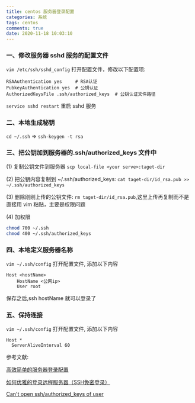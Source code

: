 ```yaml
---
title: centos 服务器登录配置
categories: 系统
tags: centos
comments: true
date: 2020-11-18 10:03:10
---
```

### 一、修改服务器 sshd 服务的配置文件

`vim /etc/ssh/sshd_config` 打开配置文件，修改以下配置项:

```
RSAAuthentication yes     # RSA认证
PubkeyAuthentication yes  # 公钥认证
AuthorizedKeysFile .ssh/authorized_keys  # 公钥认证文件路径
```

`service sshd restart` 重启 sshd 服务

### 二、本地生成秘钥

`cd ~/.ssh` => `ssh-keygen -t rsa`

### 三、把公钥加到服务器的.ssh/authorized_keys 文件中

(1) 复制公钥文件到服务器 `scp local-file <your serve>:taget-dir`

(2) 把公钥内容复制到 ~/.ssh/authorized_keys: `cat taget-dir/id_rsa.pub >> ~/.ssh/authorized_keys`

(3) 删除刚刚上传的公钥文件: `rm taget-dir/id_rsa.pub`,这里上传再复制而不是直接用 vim 粘贴，主要是权限问题

(4) 加权限

```sh
chmod 700 ~/.ssh
chmod 400 ~/.ssh/authorized_keys
```

### 四、本地定义服务器名称

`vim ~/.ssh/config` 打开配置文件, 添加以下内容

```
Host <hostName>
    HostName <公网ip>
    User root
```

保存之后,ssh hostName 就可以登录了

### 五、保持连接

`vim ~/.ssh/config` 打开配置文件, 添加以下内容

```
Host *
  ServerAliveInterval 60
```

参考文献:

[高效简单的服务器登录配置](https://shanyue.tech/op/init.html#%E5%85%8D%E5%AF%86%E7%99%BB%E5%BD%95%EF%BC%9Apublic-key-%E4%B8%8E-ssh-copy-id)

[如何优雅的登录远程服务器（SSH免密登录）](https://blog.csdn.net/github_35817521/article/details/53458217)

[Can't open ssh/authorized_keys of user](https://stackoverflow.com/questions/14819084/cant-open-ssh-authorized-keys-of-user)

